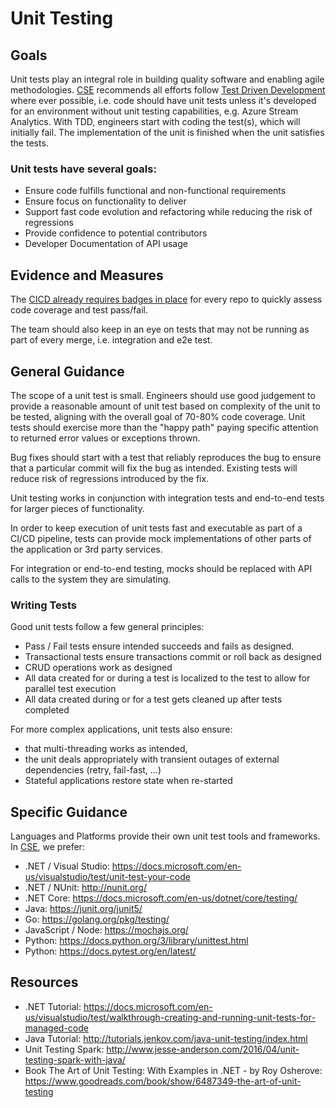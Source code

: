 # Unit Testing

## Goals

Unit tests play an integral role in building quality software and enabling agile methodologies. [CSE](../../CSE.md) recommends all efforts follow [Test Driven Development](http://deviq.com/test-driven-development/) where ever possible, i.e. code should have unit tests unless it's developed for an environment without unit testing capabilities, e.g. Azure Stream Analytics. With TDD, engineers start with coding the test(s), which will initially fail. The implementation of the unit is finished when the unit satisfies the tests.

### Unit tests have several goals:

- Ensure code fulfills functional and non-functional requirements
- Ensure focus on functionality to deliver
- Support fast code evolution and refactoring while reducing the risk of regressions
- Provide confidence to potential contributors
- Developer Documentation of API usage

## Evidence and Measures

The [CICD already requires badges in place](../../continuous-integration/CICD.md) for every repo to quickly assess code coverage and test pass/fail.

The team should also keep in an eye on tests that may not be running as part of every merge, i.e. integration and e2e test.

## General Guidance

The scope of a unit test is small. Engineers should use good judgement to provide a reasonable amount of unit test based on complexity of the unit to be tested, aligning with the overall goal of 70-80% code coverage. Unit tests should exercise more than the "happy path" paying specific attention to returned error values or exceptions thrown.

Bug fixes should start with a test that reliably reproduces the bug to ensure that a particular commit will fix the bug as intended. Existing tests will reduce risk of regressions introduced by the fix.

Unit testing works in conjunction with integration tests and end-to-end tests for larger pieces of functionality.

In order to keep execution of unit tests fast and executable as part of a CI/CD pipeline, tests can provide mock implementations of other parts of the application or 3rd party services.

For integration or end-to-end testing, mocks should be replaced with API calls to the system they are simulating.

### Writing Tests

Good unit tests follow a few general principles:

- Pass / Fail tests ensure intended succeeds and fails as designed.
- Transactional tests ensure transactions commit or roll back as designed
- CRUD operations work as designed
- All data created for or during a test is localized to the test to allow for parallel test execution
- All data created during or for a test gets cleaned up after tests completed

For more complex applications, unit tests also ensure:

- that multi-threading works as intended,
- the unit deals appropriately with transient outages of external dependencies (retry, fail-fast, …)
- Stateful applications restore state when re-started

## Specific Guidance

Languages and Platforms provide their own unit test tools and frameworks. In [CSE](../CSE.md), we prefer:

- .NET / Visual Studio: <https://docs.microsoft.com/en-us/visualstudio/test/unit-test-your-code>
- .NET / NUnit: <http://nunit.org/>
- .NET Core: <https://docs.microsoft.com/en-us/dotnet/core/testing/>
- Java: <https://junit.org/junit5/>
- Go: <https://golang.org/pkg/testing/>
- JavaScript / Node: <https://mochajs.org/>
- Python: <https://docs.python.org/3/library/unittest.html>
- Python: <https://docs.pytest.org/en/latest/>
  
## Resources

- .NET Tutorial: <https://docs.microsoft.com/en-us/visualstudio/test/walkthrough-creating-and-running-unit-tests-for-managed-code>
- Java Tutorial: <http://tutorials.jenkov.com/java-unit-testing/index.html>
- Unit Testing Spark: <http://www.jesse-anderson.com/2016/04/unit-testing-spark-with-java/>
- Book The Art of Unit Testing: With Examples in .NET - by Roy Osherove: <https://www.goodreads.com/book/show/6487349-the-art-of-unit-testing>
